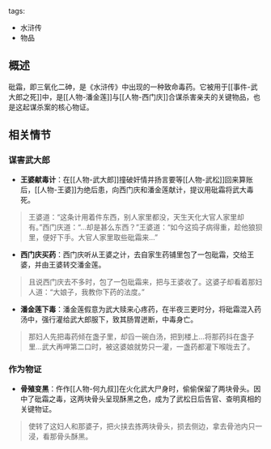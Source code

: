 tags:
  - 水浒传
  - 物品

## 概述
砒霜，即三氧化二砷，是《水浒传》中出现的一种致命毒药。它被用于[[事件-武大郎之死]]中，是[[人物-潘金莲]]与[[人物-西门庆]]合谋杀害亲夫的关键物品，也是这起谋杀案的核心物证。

## 相关情节
### 谋害武大郎
- **王婆献毒计**：在[[人物-武大郎]]撞破奸情并扬言要等[[人物-武松]]回来算账后，[[人物-王婆]]为绝后患，向西门庆和潘金莲献计，提议用砒霜将武大毒死。
> 王婆道：“这条计用着件东西，别人家里都没，天生天化大官人家里却有。”西门庆道：“...却是甚么东西？”王婆道：“如今这捣子病得重，趁他狼狈里，便好下手。大官人家里取些砒霜来...”

- **西门庆买药**：西门庆听从王婆之计，去自家生药铺里包了一包砒霜，交给王婆，并由王婆转交潘金莲。
> 且说西门庆去不多时，包了一包砒霜来，把与王婆收了。这婆子却看着那妇人道：“大娘子，我教你下药的法度。”

- **潘金莲下毒**：潘金莲假意为武大赎来心疼药，在半夜三更时分，将砒霜混入药汤中，强行灌给武大郎服下，致其肠胃迸断，中毒身亡。
> 那妇人先把毒药倾在盏子里，却舀一碗白汤，把到楼上...将那药抖在盏子里...武大再呷第二口时，被这婆娘就势只一灌，一盏药都灌下喉咙去了。

### 作为物证
- **骨殖变黑**：仵作[[人物-何九叔]]在火化武大尸身时，偷偷保留了两块骨头。因中了砒霜之毒，这两块骨头呈现酥黑之色，成为了武松日后告官、查明真相的关键物证。
> 使转了这妇人和那婆子，把火挟去拣两块骨头，损去侧边，拿去骨池内只一浸，看那骨头酥黑。
